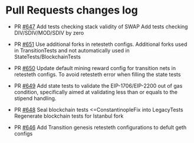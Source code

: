 # Pull Requests changes log
- PR [#647](https://github.com/ethereum/tests/pull/647)
Add tests checking stack validity of SWAP
Add tests checking DIV/SDIV/MOD/SDIV by zero

- PR [#651](https://github.com/ethereum/tests/pull/651)
Use additional forks in retesteth configs. 
Additional forks used in TransitionTests and not automatically used in StateTests/BlockchainTests

- PR [#650](https://github.com/ethereum/tests/pull/650)
Update default mining reward config for transition nets in retesteth configs.
To avoid retesteth error when filling the state tests

- PR [#649](https://github.com/ethereum/tests/pull/649)
Add state tests to validate the EIP-1706/EIP-2200 out of gas condition, 
specifically aimed at validating less than or equals to the stipend handling.

- PR [#648](https://github.com/ethereum/tests/pull/648)
Seal blockchain tests <=ConstantinopleFix into LegacyTests 
Regenerate blockchain tests for Istanbul fork

- PR [#646](https://github.com/ethereum/tests/pull/646)
Add Transition genesis retesteth configurations to defult geth configs
